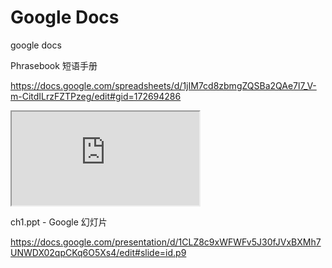 # Google Docs





google docs

Phrasebook 短语手册

https://docs.google.com/spreadsheets/d/1jIM7cd8zbmgZQSBa2QAe7l7_V-m-CitdILrzFZTPzeg/edit#gid=172694286

<iframe src="https://docs.google.com/spreadsheets/d/1jIM7cd8zbmgZQSBa2QAe7l7_V-m-CitdILrzFZTPzeg/pubhtml?widget=true&amp;headers=false"></iframe>

ch1.ppt - Google 幻灯片

https://docs.google.com/presentation/d/1CLZ8c9xWFWFv5J30fJVxBXMh7UNWDX02qpCKq6O5Xs4/edit#slide=id.p9



























